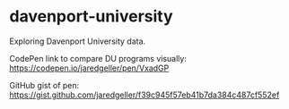 # davenport-university
Exploring Davenport University data.

CodePen link to compare DU programs visually: https://codepen.io/jaredgeller/pen/VxadGP

GitHub gist of pen: https://gist.github.com/jaredgeller/f39c945f57eb41b7da384c487cf552ef 
